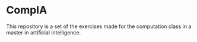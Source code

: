 # CompIA
This repository is a set of the exercises made for the computation class in a master in artificial intelligence.

